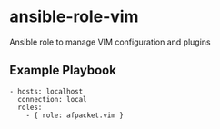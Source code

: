 ansible-role-vim
=========

Ansible role to manage VIM configuration and plugins

Example Playbook
----------------

```
- hosts: localhost
  connection: local
  roles:
    - { role: afpacket.vim }
```
